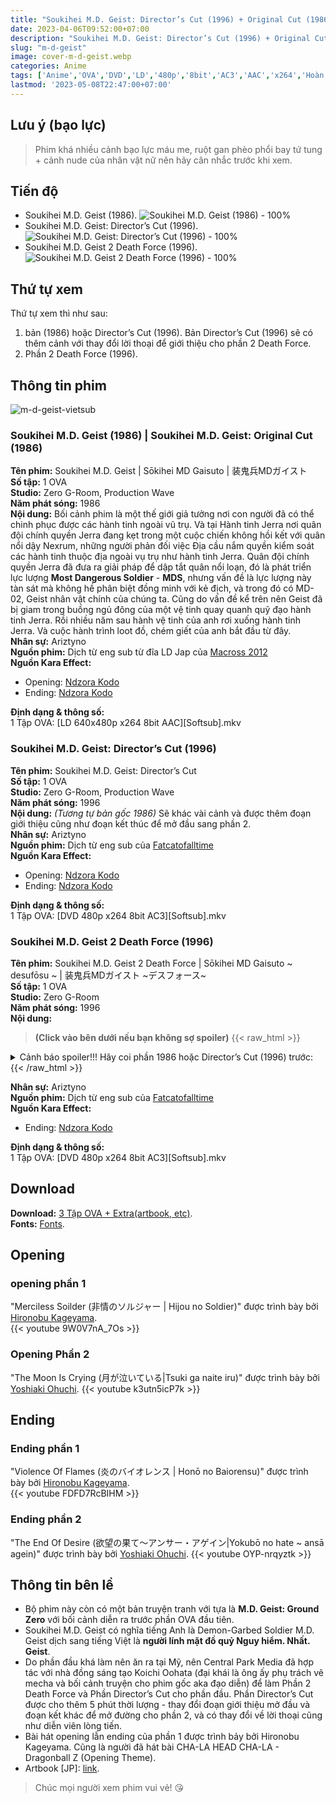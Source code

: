 ```yaml
---
title: "Soukihei M.D. Geist: Director’s Cut (1996) + Original Cut (1986) & Soukihei M.D. Geist 2 Death Force (1996)"
date: 2023-04-06T09:52:00+07:00
description: "Soukihei M.D. Geist: Director’s Cut (1996) + Original Cut (1986) & Soukihei M.D. Geist 2 Death Force (1996) DVD/LD Vietsub"
slug: "m-d-geist"
image: cover-m-d-geist.webp
categories: Anime
tags: ['Anime','OVA','DVD','LD','480p','8bit','AC3','AAC','x264','Hoàn hành']
lastmod: '2023-05-08T22:47:00+07:00'
---
```

## Lưu ý (bạo lực)   
> Phim khá nhiều cảnh bạo lực máu me, ruột gan phèo phổi bay tứ tung + cảnh nude của nhân vật nữ nên hãy cân nhắc trước khi xem.
## Tiến độ   
- Soukihei M.D. Geist (1986). ![Soukihei M.D. Geist (1986) - 100%](https://progress-bar.dev/100?title=hoàn-thành)
- Soukihei M.D. Geist: Director’s Cut (1996). ![Soukihei M.D. Geist: Director’s Cut (1996) - 100%](https://progress-bar.dev/100?title=hoàn-thành)
- Soukihei M.D. Geist 2 Death Force (1996). ![Soukihei M.D. Geist 2 Death Force (1996) - 100%](https://progress-bar.dev/100?title=hoàn-thành)     
## Thứ tự xem   
Thứ tự xem thì như sau:
1. bản (1986) hoặc Director’s Cut (1996). Bản Director’s Cut (1996) sẽ có thêm cảnh với thay đổi lời thoại để giới thiệu cho phần 2 Death Force.   
2. Phần 2 Death Force (1996).    
## Thông tin phim   
![m-d-geist-vietsub](m-d-geist-1.webp)
### Soukihei M.D. Geist (1986) | Soukihei M.D. Geist: Original Cut (1986)
**Tên phim:** Soukihei M.D. Geist | Sōkihei MD Gaisuto | 装鬼兵MDガイスト   
**Số tập:** 1 OVA  
**Studio:** Zero G-Room, Production Wave   
**Năm phát sóng:** 1986   
**Nội dung:** Bối cảnh phim là một thế giới giả tưởng nơi con người đã có thể chinh phục được các hành tinh ngoài vũ trụ. Và tại Hành tinh Jerra nơi quân đội chính quyền Jerra đang kẹt trong một cuộc chiến không hồi kết với quân nổi dậy Nexrum, những người phản đối việc Địa cầu nắm quyền kiểm soát các hành tinh thuộc địa ngoài vụ trụ như hành tinh Jerra. Quân đội chính quyền Jerra đã đưa ra giải pháp để dập tắt quân nổi loạn, đó là phát triển lực lượng **Most Dangerous Soldier** - **MDS**, nhưng vấn đề là lực lượng này tàn sát mà không hề phân biệt đồng minh với kẻ địch, và trong đó có MD-02, Geist nhân vật chính của chúng ta. Cũng do vấn đề kể trên nên Geist đã bị giam trong buồng ngủ đông của một vệ tinh quay quanh quỹ đạo hành tinh Jerra. Rồi nhiều năm sau hành vệ tinh của anh rơi xuống hành tinh Jerra. Và cuộc hành trình loot đồ, chém giết của anh bắt đầu từ đây.  
**Nhân sự:** Ariztyno   
**Nguồn phim:** Dịch từ eng sub từ đĩa LD Jap của [Macross 2012](https://nyaa.si/view/860370)   
**Nguồn Kara Effect:**   
- Opening: [Ndzora Kodo](https://www.youtube.com/watch?v=Tqan1oLmwzw&list=PLVZ3mcYoEp6Eo35_OWghJVzaTb5xkGEwq&index=5)   
- Ending: [Ndzora Kodo](https://www.youtube.com/watch?v=Tqan1oLmwzw&list=PLVZ3mcYoEp6Eo35_OWghJVzaTb5xkGEwq&index=5)   

**Định dạng & thông số:**      
1 Tập OVA: [LD 640x480p x264 8bit AAC][Softsub].mkv 
### Soukihei M.D. Geist: Director’s Cut (1996)
**Tên phim:** Soukihei M.D. Geist: Director’s Cut   
**Số tập:** 1 OVA  
**Studio:** Zero G-Room, Production Wave   
**Năm phát sóng:** 1996   
**Nội dung:** *(Tương tự bản gốc 1986)* Sẽ khác vài cảnh và được thêm đoạn giới thiệu cũng như đoạn kết thúc để mở đầu sang phần 2.   
**Nhân sự:** Ariztyno   
**Nguồn phim:** Dịch từ eng sub của [Fatcatofalltime](https://nyaa.si/view/1606672)   
**Nguồn Kara Effect:**   
- Opening: [Ndzora Kodo](https://www.youtube.com/watch?v=Tqan1oLmwzw&list=PLVZ3mcYoEp6Eo35_OWghJVzaTb5xkGEwq&index=5)   
- Ending: [Ndzora Kodo](https://www.youtube.com/watch?v=Tqan1oLmwzw&list=PLVZ3mcYoEp6Eo35_OWghJVzaTb5xkGEwq&index=5)   

**Định dạng & thông số:**      
1 Tập OVA: [DVD 480p x264 8bit AC3][Softsub].mkv   
### Soukihei M.D. Geist 2 Death Force (1996)
**Tên phim:** Soukihei M.D. Geist 2 Death Force | Sōkihei MD Gaisuto ~ desufōsu ~ | 装鬼兵MDガイスト ~デスフォース~   
**Số tập:** 1 OVA  
**Studio:** Zero G-Room   
**Năm phát sóng:** 1996   
**Nội dung:**   
>**(Click vào bên dưới nếu bạn không sợ spoiler)**
{{< raw_html >}}  
<details> 
  <summary>Cảnh báo spoiler!!! Hãy coi phần 1986 hoặc Director’s Cut (1996) trước:</summary>
   Trong chưa đầy một năm sau khi Geist kích hoạt Death Force, thứ đã quét sạch phần lớn nhân loại trên Hành tinh Jerra. Để không cảm thấy nhàn rỗi Geist đã quyết định sẽ đi tùng xẻo lũ máy móc Death Force (thật ra tên này thấy giết người thì dễ quá đâm ra chán nên ở phần trước mới khởi động Death Force để có đồ chơi giải trí). Tàn dư của nhân loại trên Jerra đã tập trung đến một khu vực hẻo lánh nằm dưới sự kiểm soát của kẻ từng thuộc lực lượng MDS như Geist, là Krauser hay MD-01. Gã ta đã sống sót khỏi Death Force nhờ công nghệ tích hợp trong pháo đài của mình. Và rồi chuyện gì đến cũng đến Geist đã chạm trán với Krauser và bị hắn đánh bại cho te tua. Cay cú Geist quyết định báo thù.
</details>
{{< /raw_html >}} 

**Nhân sự:** Ariztyno   
**Nguồn phim:** Dịch từ eng sub của [Fatcatofalltime](https://nyaa.si/view/1606672)   
**Nguồn Kara Effect:**   
- Ending: [Ndzora Kodo](https://www.youtube.com/watch?v=LeQft7n-5-Y)   

**Định dạng & thông số:**      
1 Tập OVA: [DVD 480p x264 8bit AC3][Softsub].mkv   
## Download    
**Download:** [3 Tập OVA + Extra(artbook, etc)](https://terabox.com/s/1QEU5Lqd4jXTlMHjZoqPs5w).   
**Fonts:** [Fonts](https://github.com/Ariztynfansub/m.d.g-s-fonts/archive/refs/heads/main.zip).
## Opening   
### opening phần 1
"Merciless Soilder (非情のソルジャー | Hijou no Soldier)" được trình bày bởi [Hironobu Kageyama](https://en.wikipedia.org/wiki/Hironobu_Kageyama).  
{{< youtube 9W0V7nA_7Os >}}
### Opening Phần 2
"The Moon Is Crying (月が泣いている|Tsuki ga naite iru)" được trình bày bởi [Yoshiaki Ohuchi](https://en.wikipedia.org/wiki/Hironobu_Kageyama).
{{< youtube k3utn5icP7k >}}
## Ending   
### Ending phần 1  
"Violence Of Flames (炎のバイオレンス | Honō no Baiorensu)" được trình bày bởi [Hironobu Kageyama](https://en.wikipedia.org/wiki/Hironobu_Kageyama).  
{{< youtube FDFD7RcBIHM >}}
### Ending phần 2   
"The End Of Desire (欲望の果て～アンサー・アゲイン|Yokubō no hate ~ ansā agein)" được trình bày bởi [Yoshiaki Ohuchi](https://en.wikipedia.org/wiki/Hironobu_Kageyama).
{{< youtube OYP-nrqyztk >}}
## Thông tin bên lề
- Bộ phim này còn có một bản truyện tranh với tựa là **M.D. Geist: Ground Zero** với bối cảnh diễn ra trước phần OVA đầu tiên.
- Soukihei M.D. Geist có nghĩa tiếng Anh là Demon-Garbed Soldier M.D. Geist dịch sang tiếng Việt là **người lính mặt đồ quỷ Nguy hiểm. Nhất. Geist**.
- Do phần đầu khá làm nên ăn ra tại Mỹ, nên Central Park Media đã hợp tác với nhà đồng sáng tạo Koichi Oohata (đại khái là ông ấy phụ trách vẽ mecha và bối cảnh truyện cho phim gốc aka đạo diễn) để làm Phần 2 Death Force và Phần Director’s Cut cho phần đầu. Phần Director’s Cut được cho thêm 5 phút thời lượng - thay đổi đoạn giới thiệu mở đầu và đoạn kết khác để mở đường cho phần 2, và có thay đổi về lời thoại cũng như diễn viên lòng tiến.   
- Bài hát opening lẫn ending của phần 1 được trình bảy bởi Hironobu Kageyama. Cũng là người đã hát bài CHA-LA HEAD CHA-LA - Dragonball Z (Opening Theme).
- Artbook [JP]: [link](https://archive.org/details/mdgeistspecial/mode/2up).
> Chúc mọi người xem phim vui vẻ! 😘
